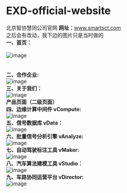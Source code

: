 # EXD-official-website
北京智协慧同公司官网
<strong>网址：</strong>www.smartsct.com</br>
			之后会有改动，我下边的图片只是当时做的</br>
		<strong>一、首页：</strong></br></br>
			![image](https://github.com/xiaola66/EXD-official-website/blob/master/photo/index.jpg)</br></br></br>
		<strong>二、合作企业:</strong></br>
			![image](https://github.com/xiaola66/EXD-official-website/blob/master/photo/Cooperation.jpg)</br>
			<strong>三、关于我们：</strong></br>
			![image](https://github.com/xiaola66/EXD-official-website/blob/master/photo/About-us.png)</br>
			<strong>产品页面（二级页面）</strong></br>
		<strong>四、边缘计算中间件 vCompute:</strong></br>
			![image](https://github.com/xiaola66/EXD-official-website/blob/master/photo/vCompute.jpg)</br>
			<strong>五、信号数据库 vData：</strong></br>
			![image](https://github.com/xiaola66/EXD-official-website/blob/master/photo/vData.png)</br>
		<strong>六、批量信号分析引擎 vAnalyze:</strong></br>
			![image](https://github.com/xiaola66/EXD-official-website/blob/master/photo/vAnalyze.png)</br>
			<strong>七、自动驾驶标注工具 vMaker:</strong></br>
			![image](https://github.com/xiaola66/EXD-official-website/blob/master/photo/vMaker.png)</br>
			<strong>八、汽车算法建模工具 vStudio：</strong></br>
			![image](https://github.com/xiaola66/EXD-official-website/blob/master/photo/vStudio.png)</br>
		<strong>九、车路协同运营平台 vDirector:</strong></br>
			![image](https://github.com/xiaola66/EXD-official-website/blob/master/photo/vDirector.png)</br>
